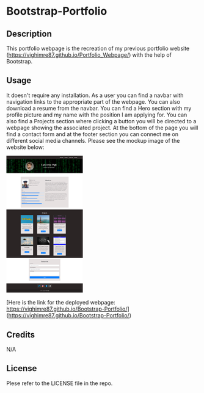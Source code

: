 # Bootstrap-Portfolio

## Description
This portfolio webpage is the recreation of my previous portfolio website (https://vighimre87.github.io/Portfolio_Webpage/) with the help of Bootstrap.

## Usage
It doesn't require any installation. As a user you can find a navbar with navigation links to the appropriate part of the webpage. You can also download a resume from the navbar. You can find a Hero section with my profile picture and my name with the position I am applying for. You can also find a Projects section where clicking a button you will be directed to a webpage showing the associated project. At the bottom of the page you will find a contact form and at the footer section you can connect me on different social media channels. Please see the mockup image of the website below:

<img src="images/mockup-image.png" alt="Mockup image of the website" style="width:200px;"/>

[Here is the link for the deployed webpage: https://vighimre87.github.io/Bootstrap-Portfolio/] (https://vighimre87.github.io/Bootstrap-Portfolio/)


## Credits
N/A

## License
Plese refer to the LICENSE file in the repo.